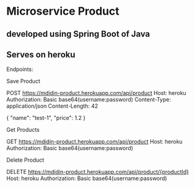 # Microservice Product
## developed using Spring Boot of Java
## Serves on heroku

Endpoints:

Save Product

POST  https://mdidin-product.herokuapp.com/api/product
Host: heroku
Authorization: Basic base64(username:password)
Content-Type: application/json
Content-Length: 42

{
    "name": "test-1",
    "price": 1.2
}

Get Products

GET https://mdidin-product.herokuapp.com/api/product
Host: heroku
Authorization: Basic base64(username:password)

Delete Product

DELETE https://mdidin-product.herokuapp.com/api/product/{productId}
Host: heroku
Authorization: Basic base64(username:password)
